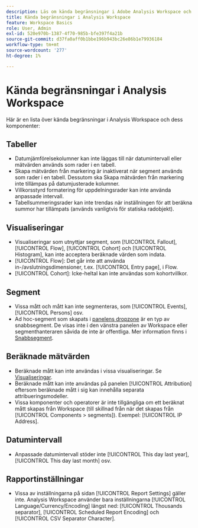 ```yaml
---
description: Läs om kända begränsningar i Adobe Analysis Workspace och dess komponenter
title: Kända begränsningar i Analysis Workspace
feature: Workspace Basics
role: User, Admin
exl-id: 520e970b-1387-4f70-985b-bfe397f4a21b
source-git-commit: d37fa0aff0b1bbe196b943bc26e86b1e79936184
workflow-type: tm+mt
source-wordcount: '277'
ht-degree: 1%

---
```


# Kända begränsningar i Analysis Workspace

Här är en lista över kända begränsningar i Analysis Workspace och dess komponenter:

## Tabeller

* Datumjämförelsekolumner kan inte läggas till när datumintervall eller mätvärden används som rader i en tabell.
* Skapa mätvärden från markering är inaktiverat när segment används som rader i en tabell. Dessutom ska Skapa mätvärden från markering inte tillämpas på datumjusterade kolumner.
* Villkorsstyrd formatering för uppdelningsrader kan inte använda anpassade intervall.
* Tabellsummeringsrader kan inte trendas när inställningen för att beräkna summor har tillämpats (används vanligtvis för statiska radobjekt).

## Visualiseringar

* Visualiseringar som utnyttjar segment, som [!UICONTROL Fallout], [!UICONTROL Flow], [!UICONTROL Cohort] och [!UICONTROL Histogram], kan inte acceptera beräknade värden som indata.
* [!UICONTROL Flow]: Det går inte att använda in-/avslutningsdimensioner, t.ex. [!UICONTROL Entry page], i Flow.
* [!UICONTROL Cohort]: Icke-heltal kan inte användas som kohortvillkor.

## Segment

* Vissa mått och mått kan inte segmenteras, som [!UICONTROL Events], [!UICONTROL Persons] osv.
* Ad hoc-segment som skapats i [panelens dropzone](/help/analyze/analysis-workspace/c-panels/panels.md) är en typ av snabbsegment. De visas inte i den vänstra panelen av Workspace eller segmenthanteraren såvida de inte är offentliga. Mer information finns i [Snabbsegment](/help/components/segmentation/segmentation-workflow/seg-quick.md).

## Beräknade mätvärden

* Beräknade mått kan inte användas i vissa visualiseringar. Se [Visualiseringar](#visualizations).
* Beräknade mått kan inte användas på panelen [!UICONTROL Attribution] eftersom beräknade mått i sig kan innehålla separata attribueringsmodeller.
* Vissa komponenter och operatorer är inte tillgängliga om ett beräknat mått skapas från Workspace (till skillnad från när det skapas från [!UICONTROL Components > segments]). Exempel: [!UICONTROL IP Address].

## Datumintervall

* Anpassade datumintervall stöder inte [!UICONTROL This day last year], [!UICONTROL This day last month] osv.


## Rapportinställningar

* Vissa av inställningarna på sidan [!UICONTROL Report Settings] gäller inte. Analysis Workspace använder bara inställningarna [!UICONTROL Language/Currency/Encoding] längst ned: [!UICONTROL Thousands separator], [!UICONTROL Scheduled Report Encoding] och [!UICONTROL CSV Separator Character].



<!--
# Known limitations in Analysis Workspace 

Here is a list of known limitations in Analysis Workspace and its related components:

## Tables

* Date comparison columns cannot be added when either date ranges or metrics are used as rows of a table.
* Create metric from selection is disabled when segments are used as rows of a table. Additionally, Create metric from selection should not be applied to date-aligned columns.
* Conditional formatting for breakdown rows cannot use custom ranges.
* Table total rows cannot be trended when Calculate totals by summing the row values setting is applied (typically used with Static row items).
* [!UICONTROL Contribution Analysis] can be run at the [!UICONTROL daily] granularity _only_. It cannot be run against [!UICONTROL hourly], [!UICONTROL weekly], etc., data.

## Visualizations

* Visualizations that leverage segmentation, such as [!UICONTROL Fallout], [!UICONTROL Flow], [!UICONTROL Cohort], and [!UICONTROL Histogram], cannot accept calculated metrics as inputs.
* [!UICONTROL Flow]: Entry/Exit dimensions, e.g. [!UICONTROL Entry page], cannot be used in Flow.
* [!UICONTROL Cohort]: Non-integers cannot be used as Cohort criteria.

## Panels

* Segment Comparison: The [!UICONTROL Everyone Else] segment does not get created if a segment template is used in the initial drop zone.

## Components > Segments

* Certain metrics and dimensions are not segmentable, such as [!UICONTROL Occurrences], [!UICONTROL Unique Visitors], etc.
* Adhoc segments created in the [panel dropzone](https://experienceleague.adobe.com/docs/analytics/analyze/analysis-workspace/panels/panels.html) are a type of quick filter. They do not appear in the left rail of Workspace or the Segment component manager unless they are made public. For more information, see [Quick segments](/help/analyze/analysis-workspace/components/segments/quick-segments.md).

## Components > Calculated Metrics

* Calculated metrics cannot be used in certain visualizations. See 'Visualizations' above.
* Calculated metrics cannot be used in the [!UICONTROL Attribution] panel, since calculated metrics themselves can include separate attribution models.
* Certain components and operators are unavailable if a calculated metric is created from Workspace (as opposed to being created from [!UICONTROL Components > Segments]). For example, [!UICONTROL IP Address].

## Components > Date Ranges

* Custom date ranges do not support [!UICONTROL This day last year], [!UICONTROL This day last month], etc.

## Components > Virtual Reports Suites

* When report time processing is enabled, certain components are not supported. For a full list, see [Report Time Processing](/help/components/vrs/vrs-report-time-processing.md).

## Components > All components > Report settings

* Some of the settings on the [!UICONTROL Report Settings] page do not apply. Analysis Workspace uses only the [!UICONTROL Language/Currency/Encoding] settings at the bottom: [!UICONTROL Thousands separator], [!UICONTROL Scheduled Report Encoding], and [!UICONTROL CSV Separator Character].

## Attribution

* A subset of metrics is not supported in [!UICONTROL Attribution]. For a full list, see the [Attribution FAQ](/help/analyze/analysis-workspace/attribution/faq.md).
-->
